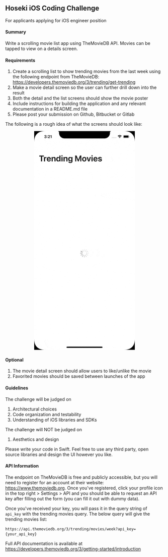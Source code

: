 ## Hoseki iOS Coding Challenge

For applicants applying for iOS engineer position

#### Summary

Write a scrolling movie list app using TheMovieDB API. Movies can be tapped to view on a details screen. 

#### Requirements

1. Create a scrolling list to show trending movies from the last week using the following endpoint from TheMovieDB:
https://developers.themoviedb.org/3/trending/get-trending
1. Make a movie detail screen so the user can further drill down into the result
1. Both the detail and the list screens should show the movie poster 
1. Include instructions for building the application and any relevant documentation in a README.md file
1. Please post your submission on Github, Bitbucket or Gitlab

The following is a rough idea of what the screens should look like:
<p align="center">
  <img src="https://github.com/shmanny/iOS-Coding-Challenge/blob/main/demo.gif" alt="Hoseki iOS Challenge"/>
</p>

#### Optional
1. The movie detail screen should allow users to like/unlike the movie
1. Favorited movies should be saved between launches of the app

#### Guidelines

The challenge will be judged on

1. Architectural choices 
2. Code organization and testability
3. Understanding of iOS libraries and SDKs

The challenge will NOT be judged on

1. Aesthetics and design

Please write your code in Swift. Feel free to use any third party, open source libraries and design the UI however you like. 

#### API Information

The endpoint on TheMovieDB is free and publicly accessible, but you will need to register for an account at their website: https://www.themoviedb.org. Once you've registered, click your profile icon in the top right > Settings > API and you should be able to request an API key after filling out the form (you can fill it out with dummy data).

Once you've received your key, you will pass it in the query string of `api_key` with the trending movies query. 
The below query will give the trending movies list:
```
https://api.themoviedb.org/3/trending/movies/week?api_key={your_api_key}
```

Full API documentation is available at https://developers.themoviedb.org/3/getting-started/introduction
